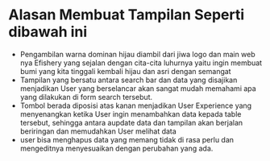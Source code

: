 # Alasan Membuat Tampilan Seperti dibawah ini 

- Pengambilan warna dominan hijau diambil dari jiwa logo dan main web nya Efishery yang sejalan dengan cita-cita luhurnya yaitu ingin membuat bumi yang kita tinggali kembali hijau dan asri dengan semangat
- Tampilan yang bersatu antara search bar dan data yang disajikan menjadikan User yang berselancar akan sangat mudah memahami apa yang dilakukan di form search tersebut.
- Tombol berada diposisi atas kanan menjadikan User Experience yang menyenangkan ketika User ingin menambahkan data kepada table tersebut, sehingga antara aupdate data dan tampilan akan berjalan beriringan dan memudahkan User melihat data
- user bisa menghapus data yang memang tidak di rasa perlu dan mengeditnya menyesuaikan dengan perubahan yang ada. 